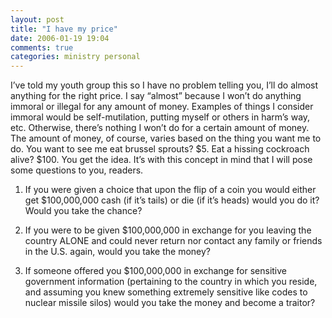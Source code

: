 ```yaml
---
layout: post
title: "I have my price"
date: 2006-01-19 19:04
comments: true
categories: ministry personal
---
```


I&#8217;ve told my youth group this so I have no problem telling you, I&#8217;ll do almost anything for the right price.  I say &#8220;almost&#8221; because I won&#8217;t do anything immoral or illegal for any amount of money.  Examples of things I consider immoral would be self-mutilation, putting myself or others in harm&#8217;s way, etc.  Otherwise, there&#8217;s nothing I won&#8217;t do for a certain amount of money.  The amount of money, of course, varies based on the thing you want me to do.  You want to see me eat brussel sprouts?  $5.  Eat a hissing cockroach alive?  $100.  You get the idea.  It&#8217;s with this concept in mind that I will pose some questions to you, readers.

1) If you were given a choice that upon the flip of a coin you would either get $100,000,000 cash (if it&#8217;s tails) or die (if it&#8217;s heads) would you do it?  Would you take the chance?

2) If you were to be given $100,000,000 in exchange for you leaving the country ALONE and could never return nor contact any family or friends in the U.S. again, would you take the money?

3) If someone offered you $100,000,000 in exchange for sensitive government information (pertaining to the country in which you reside, and assuming you knew something extremely sensitive like codes to nuclear missile silos) would you take the money and become a traitor?
